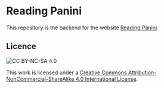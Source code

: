# Reading Panini

This repository is the backend for the website [Reading Panini](https://reading-panini.pages.dev).

## Licence

![CC BY-NC-SA 4.0][cc-by-nc-sa-shield]

This work is licensed under a
[Creative Commons Attribution-NonCommercial-ShareAlike 4.0 International License][cc-by-nc-sa].

[cc-by-nc-sa]: http://creativecommons.org/licenses/by-nc-sa/4.0/
[cc-by-nc-sa-shield]: https://img.shields.io/badge/License-CC%20BY--NC--SA%204.0-lightgrey.svg


